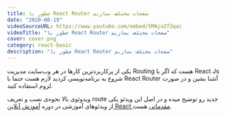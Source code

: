 ```yaml
---
title: چطور با React Router صفحات مختلف بسازیم
date: "2020-08-19"
videoSourceURL: https://www.youtube.com/embed/5MAjuZf2qac
videoTitle: "چطور با React Router صفحات مختلف بسازیم"
cover: cover.png
category: react-basic
description: "چطور با React Router صفحات مختلف بسازیم"
---
```


یکی از پرکاربردترین کارها در هر وب‌‌سایت مدیریت Routing هست که اگر با 
React Js شروع به برنامه‌نویسی کردید لازم هست حتما با 
React Router آشنا بشین و در صورت لزوم استفاده کنید.

ویدوئوی بالا نحوه‌ی نصب و تعریف route جدید رو توضیح میده و در اصل این ویدئو
یکی از ویدئو‌های آموزشی در دوره
[آموزش آنلاین React مقدماتی](/react-basic-course)
هست.